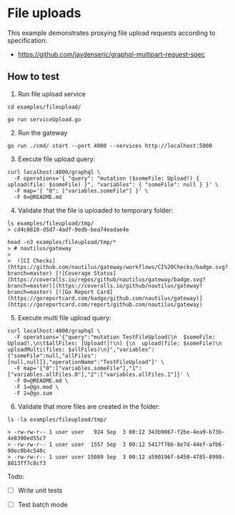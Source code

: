 # File uploads

This example demonstrates proxying file upload requests according to specification:
 - https://github.com/jaydenseric/graphql-multipart-request-spec
 
## How to test

1. Run file upload service

```
cd examples/fileupload/

go run serviceUpload.go
```

2. Run the gateway
```
go run ./cmd/ start --port 4000 --services http://localhost:5000
```

3. Execute file upload query:

```
curl localhost:4000/graphql \
  -F operations='{ "query": "mutation ($someFile: Upload!) { upload(file: $someFile) }", "variables": { "someFile": null } }' \
  -F map='{ "0": ["variables.someFile"] }' \
  -F 0=@README.md
```

4. Validate that the file is uploaded to temporary folder:

```
ls examples/fileupload/tmp/
> cd4c0810-d5d7-4adf-9edb-bea74eadae4e

head -n3 examples/fileupload/tmp/*
> # nautilus/gateway
>  
>  ![CI Checks](https://github.com/nautilus/gateway/workflows/CI%20Checks/badge.svg?branch=master) [![Coverage Status](https://coveralls.io/repos/github/nautilus/gateway/badge.svg?branch=master)](https://coveralls.io/github/nautilus/gateway?branch=master) [![Go Report Card](https://goreportcard.com/badge/github.com/nautilus/gateway)](https://goreportcard.com/report/github.com/nautilus/gateway)
```

5. Execute multi file upload query:
```
curl localhost:4000/graphql \
  -F operations='{"query":"mutation TestFileUpload(\n  $someFile: Upload!,\n\t$allFiles: [Upload!]!\n) {\n  upload(file: $someFile)\n  uploadMulti(files: $allFiles)\n}","variables":{"someFile":null,"allFiles":[null,null]},"operationName":"TestFileUpload"}' \
  -F map='{"0":["variables.someFile"],"1":["variables.allFiles.0"],"2":["variables.allFiles.1"]}' \
  -F 0=@README.md \
  -F 1=@go.mod \
  -F 2=@go.sum
```

6. Validate that more files are created in the folder:

```
ls -la examples/fileupload/tmp/

> -rw-rw-r-- 1 user user   924 Sep  3 00:12 343b9067-f2be-4ea9-b73b-4e8390ed55c7
> -rw-rw-r-- 1 user user  1557 Sep  3 00:12 5417f766-8e7d-44ef-afb6-90ec0b4c548c
> -rw-rw-r-- 1 user user 15089 Sep  3 00:12 a590196f-6450-4785-8998-8013ff7c8cf3
```

Todo:
- [ ] Write unit tests
- [ ] Test batch mode


